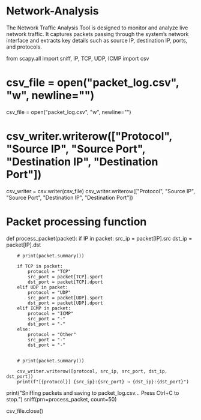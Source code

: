 # Network-Analysis
The Network Traffic Analysis Tool is designed to monitor and analyze live network traffic. It captures packets passing through the system’s network interface and extracts key details such as source IP, destination IP, ports, and protocols. 

from scapy.all import sniff, IP, TCP, UDP, ICMP
import csv

# csv_file = open("packet_log.csv", "w", newline="")  
csv_file = open("packet_log.csv", "w", newline="")  

# csv_writer.writerow(["Protocol", "Source IP", "Source Port", "Destination IP", "Destination Port"])  
csv_writer = csv.writer(csv_file)
csv_writer.writerow(["Protocol", "Source IP", "Source Port", "Destination IP", "Destination Port"])  

# Packet processing function
def process_packet(packet):
    if IP in packet:
        src_ip = packet[IP].src
        dst_ip = packet[IP].dst

        
        # print(packet.summary())
        
        if TCP in packet:
            protocol = "TCP"
            src_port = packet[TCP].sport
            dst_port = packet[TCP].dport
        elif UDP in packet:
            protocol = "UDP"
            src_port = packet[UDP].sport
            dst_port = packet[UDP].dport
        elif ICMP in packet:
            protocol = "ICMP"
            src_port = "-"
            dst_port = "-"
        else:
            protocol = "Other"
            src_port = "-"
            dst_port = "-"

        
        # print(packet.summary())
        
        csv_writer.writerow([protocol, src_ip, src_port, dst_ip, dst_port])
        print(f"[{protocol}] {src_ip}:{src_port} → {dst_ip}:{dst_port}")


print("Sniffing packets and saving to packet_log.csv... Press Ctrl+C to stop.")
sniff(prn=process_packet, count=50)


csv_file.close()
